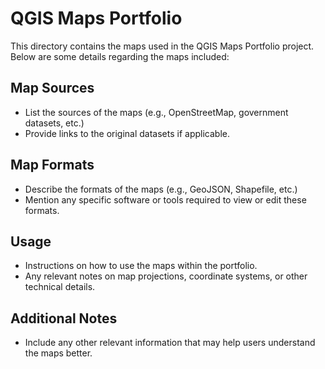# QGIS Maps Portfolio

This directory contains the maps used in the QGIS Maps Portfolio project. Below are some details regarding the maps included:

## Map Sources
- List the sources of the maps (e.g., OpenStreetMap, government datasets, etc.)
- Provide links to the original datasets if applicable.

## Map Formats
- Describe the formats of the maps (e.g., GeoJSON, Shapefile, etc.)
- Mention any specific software or tools required to view or edit these formats.

## Usage
- Instructions on how to use the maps within the portfolio.
- Any relevant notes on map projections, coordinate systems, or other technical details.

## Additional Notes
- Include any other relevant information that may help users understand the maps better.